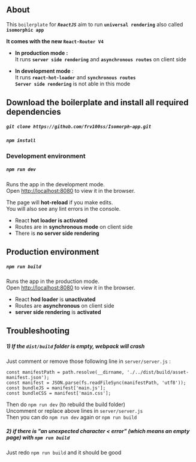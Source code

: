 ## About

This `boilerplate` for ***```ReactJS```*** aim to run **`universal rendering`** also called **`isomorphic app`** <br>

**It comes with the new `React-Router V4`**

* **In production mode :** <br> 
It runs **`server side rendering`** and **`asynchronous routes`** on client side <br>

* **In development mode** : <br>
It runs **`react-hot-loader`** and **`synchronous routes`** <br>
**`Server side rendering`** is not able in this mode

## Download the boilerplate and install all required dependencies

##### `git clone https://github.com/frv100ss/Isomorph-app.git`
##### `npm install` 

### Development environment

##### `npm run dev`

Runs the app in the development mode.<br>
Open [http://localhost:8080](http://localhost:8080) to view it in the browser.

The page will **hot-reload** if you make edits.<br>
You will also see any lint errors in the console.

* React **hot loader is activated** 
* Routes are in **synchronous mode** on client side
* There is **no server side rendering** 

## Production environment

##### `npm run build`

Runs the app in the production mode.<br>
Open [http://localhost:8080](http://localhost:8080) to view it in the browser.

* React **hod loader** is **unactivated** 
* Routes are **asynchronous** on client side
* **server side rendering** is **activated**

## Troubleshooting
##### 1) If the `dist/build` folder is empty, webpack will crash <br> 
Just comment or remove those following line in `server/server.js` :
```
const manifestPath = path.resolve(__dirname, './../dist/build/asset-manifest.json');
const manifest = JSON.parse(fs.readFileSync(manifestPath, 'utf8'));
const bundleJS = manifest['main.js'];
const bundleCSS = manifest['main.css'];
```

Then do `npm run dev` (to rebuild the build folder) <br>
Uncomment or replace above lines in `server/server.js`<br> 
Then you can do `npm run dev` again or `npm run build`

##### 2) if there is **"an unexpected character < error"** (which means an empty page) with `npm run build` <br>
Just redo `npm run build` and it should be good
